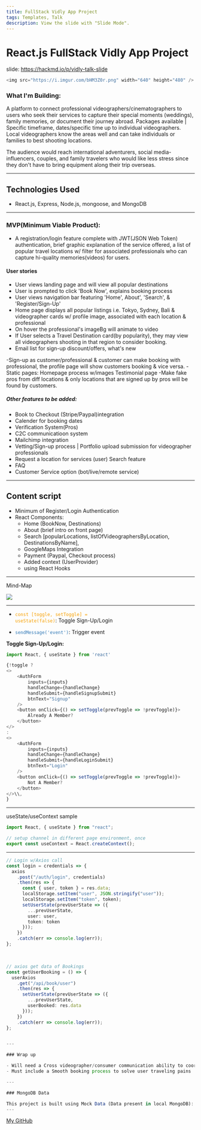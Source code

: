 ```yaml
---
title: FullStack Vidly App Project
tags: Templates, Talk
description: View the slide with "Slide Mode".
---
```


# React.js FullStack Vidly App Project

<!-- Put the link to this slide here so people can follow -->

slide: https://hackmd.io/p/vidly-talk-slide

```typescript
<img src="https://i.imgur.com/bHM3Z0r.png" width="640" height="480" />
```

### What I'm Building:

A platform to connect professional videographers/cinematographers to users who seek their services to capture their special moments (weddings), family memories, or document their journey abroad. Packages available | Specific timeframe, dates/specific time up to individual videographers. Local videographers know the areas well and can take individuals or families to best shooting locations.

The audience would reach international adventurers, social media-influencers, couples, and family travelers who would like less stress since they don't have to bring equipment along their trip overseas.

---

## Technologies Used

- React.js, Express, Node.js, mongoose, and MongoDB

---

### MVP(Minimum Viable Product):

- A registration/login feature complete with JWT(JSON Web Token) authentication, brief graphic explanation of the service offered, a list of popular travel locations w/ filter for associated professionals who can capture hi-quality memories(videos) for users.

#### User stories

- User views landing page and will view all popular destinations
- User is prompted to click 'Book Now', explains booking process
- User views navigation bar featuring 'Home', About', 'Search', & 'Register/Sign-Up'
- Home page displays all popular listings i.e. Tokyo, Sydney, Bali & videographer cards w/ profile image, associated with each location & professional
- On hover the professional's imageBg will animate to video
- If User selects a Travel Destination card(by popularity), they may view all videographers shooting in that region to consider booking.
- Email list for sign-up discount/offers, what's new

-Sign-up as customer/professional & customer can make booking with professional, the profile page will show customers booking & vice versa.
-Static pages: Homepage process w/images
Testimonial page
-Make fake pros from diff locations & only locations that are signed up by pros will be found by customers.

##### Other features to be added:

- Book to Checkout (Stripe/Paypal)integration
- Calender for booking dates
- Verification System(Pros)
- C2C communicatioon system
- Mailchimp integration
- Vetting/Sign-up process | Portfolio upload submission for videographer professionals
- Request a location for services (user) Search feature
- FAQ
- Customer Service option (bot/live/remote service)

---

## Content script

- Minimum of Register/Login Authentication
- React Components:
  - Home (BookNow, Destinations)
  - About (brief intro on front page)
  - Search [popularLocations, listOfVideographersByLocation, DestinationsByName],
  - GoogleMaps Integration
  - Payment (Paypal, Checkout process)
  - Added context (UserProvider)
  - using React Hooks

---

Mind-Map

![](https://i.imgur.com/WdNN5oO.png)

---

<style>
code.blue {
  color: #337AB7 !important;
}
code.orange {
  color: #F7A004 !important;
}
</style>

- <code class="orange">const [toggle, setToggle] = useState(false)</code>: Toggle Sign-Up/Login

- <code class="blue">sendMessage('event')</code>: Trigger event

<b>Toggle Sign-Up/Login:</b>

```typescript
import React, { useState } from 'react'

{!toggle ?
<>
    <AuthForm
        inputs={inputs}
        handleChange={handleChange}
        handleSubmit={handleSignupSubmit}
        btnText="Signup"
    />
    <button onClick={() => setToggle(prevToggle => !prevToggle)}>
        Already A Member?
    </button>
</>
:
<>
    <AuthForm
        inputs={inputs}
        handleChange={handleChange}
        handleSubmit={handleLoginSubmit}
        btnText="Login"
    />
    <button onClick={() => setToggle(prevToggle => !prevToggle)}>
        Not A Member?
    </button>
</>\\,
}
```

---

useState/useContext sample

```typescript
import React, { useState } from "react";

// setup channel in different page environment, once
export const useContext = React.createContext();
```

---

```typescript
// Login w/Axios call
const login = credentials => {
  axios
    .post("/auth/login", credentials)
    .then(res => {
      const { user, token } = res.data;
      localStorage.setItem("user", JSON.stringify("user"));
      localStorage.setItem("token", token);
      setUserState(prevUserState => ({
        ...prevUserState,
        user: user,
        token: token
      }));
    })
    .catch(err => console.log(err));
};
```

<br>

```typescript
// axios get data of Bookings
const getUserBooking = () => {
  userAxios
    .get("/api/book/user")
    .then(res => {
      setUserState(prevUserState => ({
        ...prevUserState,
        userBooked: res.data
      }));
    })
    .catch(err => console.log(err));
};
```

```typescript

---

### Wrap up

- Will need a Cross videographer/consumer communication ability to coordinate plans
- Must include a Smooth booking process to solve user traveling pains

---

### MongoDB Data

This project is built using Mock Data (Data present in local MongoDB):
---
```

[My GitHub](https://github.com/bellmarc)
